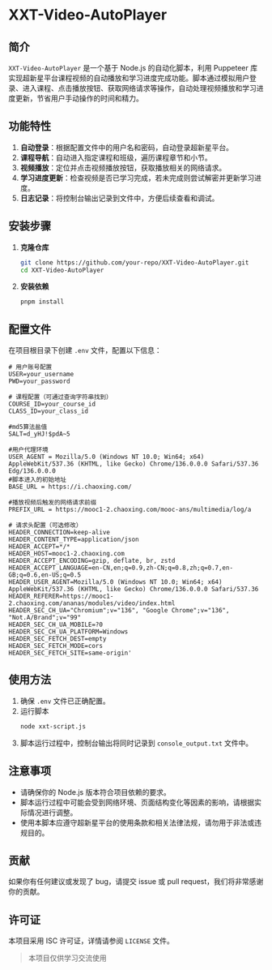 # XXT-Video-AutoPlayer

## 简介
`XXT-Video-AutoPlayer` 是一个基于 Node.js 的自动化脚本，利用 Puppeteer 库实现超新星平台课程视频的自动播放和学习进度完成功能。脚本通过模拟用户登录、进入课程、点击播放按钮、获取网络请求等操作，自动处理视频播放和学习进度更新，节省用户手动操作的时间和精力。

## 功能特性
1. **自动登录**：根据配置文件中的用户名和密码，自动登录超新星平台。
2. **课程导航**：自动进入指定课程和班级，遍历课程章节和小节。
3. **视频播放**：定位并点击视频播放按钮，获取播放相关的网络请求。
4. **学习进度更新**：检查视频是否已学习完成，若未完成则尝试解密并更新学习进度。
5. **日志记录**：将控制台输出记录到文件中，方便后续查看和调试。

## 安装步骤
1. **克隆仓库**
    ```bash
    git clone https://github.com/your-repo/XXT-Video-AutoPlayer.git
    cd XXT-Video-AutoPlayer
    ```
2. **安装依赖**
    ```bash
    pnpm install
    ```

## 配置文件
在项目根目录下创建 `.env` 文件，配置以下信息：
```plaintext
# 用户账号配置
USER=your_username
PWD=your_password

# 课程配置（可通过查询字符串找到）
COURSE_ID=your_course_id
CLASS_ID=your_class_id

#md5算法盐值
SALT=d_yHJ!$pdA~5

#用户代理环境
USER_AGENT = Mozilla/5.0 (Windows NT 10.0; Win64; x64) AppleWebKit/537.36 (KHTML, like Gecko) Chrome/136.0.0.0 Safari/537.36 Edg/136.0.0.0
#脚本进入的初始地址
BASE_URL = https://i.chaoxing.com/

#播放视频后触发的网络请求前缀
PREFIX_URL = https://mooc1-2.chaoxing.com/mooc-ans/multimedia/log/a

# 请求头配置（可选修改）
HEADER_CONNECTION=keep-alive
HEADER_CONTENT_TYPE=application/json
HEADER_ACCEPT=*/*
HEADER_HOST=mooc1-2.chaoxing.com
HEADER_ACCEPT_ENCODING=gzip, deflate, br, zstd
HEADER_ACCEPT_LANGUAGE=en-CN,en;q=0.9,zh-CN;q=0.8,zh;q=0.7,en-GB;q=0.6,en-US;q=0.5
HEADER_USER_AGENT=Mozilla/5.0 (Windows NT 10.0; Win64; x64) AppleWebKit/537.36 (KHTML, like Gecko) Chrome/136.0.0.0 Safari/537.36
HEADER_REFERER=https://mooc1-2.chaoxing.com/ananas/modules/video/index.html
HEADER_SEC_CH_UA="Chromium";v="136", "Google Chrome";v="136", "Not.A/Brand";v="99"
HEADER_SEC_CH_UA_MOBILE=?0
HEADER_SEC_CH_UA_PLATFORM=Windows
HEADER_SEC_FETCH_DEST=empty
HEADER_SEC_FETCH_MODE=cors
HEADER_SEC_FETCH_SITE=same-origin' 
```

## 使用方法
1. 确保 `.env` 文件已正确配置。
2. 运行脚本
    ```bash
    node xxt-script.js
    ```
3. 脚本运行过程中，控制台输出将同时记录到 `console_output.txt` 文件中。

## 注意事项
- 请确保你的 Node.js 版本符合项目依赖的要求。
- 脚本运行过程中可能会受到网络环境、页面结构变化等因素的影响，请根据实际情况进行调整。
- 使用本脚本应遵守超新星平台的使用条款和相关法律法规，请勿用于非法或违规目的。

## 贡献
如果你有任何建议或发现了 bug，请提交 issue 或 pull request，我们将非常感谢你的贡献。

## 许可证
本项目采用 ISC 许可证，详情请参阅 `LICENSE` 文件。

> 本项目仅供学习交流使用
